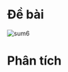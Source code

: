 # Đề bài
![sum6](https://github.com/VanHoang110802/Competitive_Programming/assets/108053955/9750a0b4-34ff-46d8-ac52-e875296cb160)

# Phân tích
